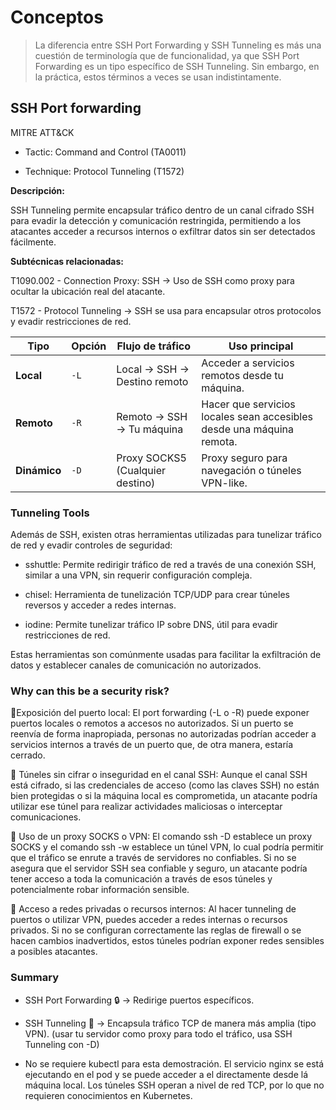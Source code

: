 # Conceptos

> La diferencia entre SSH Port Forwarding y SSH Tunneling es más una cuestión de terminología que de funcionalidad, ya que SSH Port Forwarding es un tipo específico de SSH Tunneling. Sin embargo, en la práctica, estos términos a veces se usan indistintamente.


## SSH Port forwarding


MITRE ATT&CK

- Tactic: Command and Control (TA0011)

- Technique: Protocol Tunneling (T1572)


**Descripción:**

SSH Tunneling permite encapsular tráfico dentro de un canal cifrado SSH para evadir la detección y comunicación restringida, permitiendo a los atacantes acceder a recursos internos o exfiltrar datos sin ser detectados fácilmente.

**Subtécnicas relacionadas:**

T1090.002 - Connection Proxy: SSH → Uso de SSH como proxy para ocultar la ubicación real del atacante.

T1572 - Protocol Tunneling → SSH se usa para encapsular otros protocolos y evadir restricciones de red.



| Tipo     | Opción | Flujo de tráfico                 | Uso principal                                              |
|----------|--------|---------------------------------|-----------------------------------------------------------|
| **Local**  | `-L`  | Local → SSH → Destino remoto   | Acceder a servicios remotos desde tu máquina.             |
| **Remoto** | `-R`  | Remoto → SSH → Tu máquina      | Hacer que servicios locales sean accesibles desde una máquina remota. |
| **Dinámico** | `-D`  | Proxy SOCKS5 (Cualquier destino) | Proxy seguro para navegación o túneles VPN-like.          |


### Tunneling Tools


Además de SSH, existen otras herramientas utilizadas para tunelizar tráfico de red y evadir controles de seguridad:

- sshuttle: Permite redirigir tráfico de red a través de una conexión SSH, similar a una VPN, sin requerir configuración compleja.

- chisel: Herramienta de tunelización TCP/UDP para crear túneles reversos y acceder a redes internas.

- iodine: Permite tunelizar tráfico IP sobre DNS, útil para evadir restricciones de red.

Estas herramientas son comúnmente usadas para facilitar la exfiltración de datos y establecer canales de comunicación no autorizados.


### Why can this be a security risk?

🔸Exposición del puerto local: El port forwarding (-L o -R) puede exponer puertos locales o remotos a accesos no autorizados. Si un puerto se reenvía de forma inapropiada, personas no autorizadas podrían acceder a servicios internos a través de un puerto que, de otra manera, estaría cerrado.

🔸 Túneles sin cifrar o inseguridad en el canal SSH: Aunque el canal SSH está cifrado, si las credenciales de acceso (como las claves SSH) no están bien protegidas o si la máquina local es comprometida, un atacante podría utilizar ese túnel para realizar actividades maliciosas o interceptar comunicaciones.

🔸 Uso de un proxy SOCKS o VPN: El comando ssh -D establece un proxy SOCKS y el comando ssh -w establece un túnel VPN, lo cual podría permitir que el tráfico se enrute a través de servidores no confiables. Si no se asegura que el servidor SSH sea confiable y seguro, un atacante podría tener acceso a toda la comunicación a través de esos túneles y potencialmente robar información sensible.

🔸 Acceso a redes privadas o recursos internos: Al hacer tunneling de puertos o utilizar VPN, puedes acceder a redes internas o recursos privados. Si no se configuran correctamente las reglas de firewall o se hacen cambios inadvertidos, estos túneles podrían exponer redes sensibles a posibles atacantes.


### Summary


- SSH Port Forwarding 🔒 → Redirige puertos específicos.

- SSH Tunneling 🔄 → Encapsula tráfico TCP de manera más amplia (tipo VPN).  (usar tu servidor como proxy para todo el tráfico, usa SSH Tunneling con -D)

- No se requiere kubectl para esta demostración. El servicio nginx se está ejecutando en el pod y se puede acceder a el directamente desde lá máquina local. Los túneles SSH operan a nivel de red TCP, por lo que no requieren conocimientos en Kubernetes.


